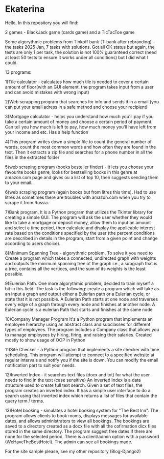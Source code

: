 # Ekaterina

Hello,
In this repository you will find: 

  2 games - BlackJack game (cards game) and a TicTacToe game

  Some algorythmic problems from Tinkoff bank (T-bank after rebranding) - the tasks 2025 Jan, 7 tasks with solutions. Got all OK status but again, the tests are only 1 per task, the solution is not 100% guaranteed correct (need at least 50 tests to ensure it works under all conditions) but I did what I could. 
  
  13 programs:

  1)Tile calculator - calculates how much tile is needed to cover a certain amount of floor(with an GUI element, 
  the program takes input from a user and can avoid mistakes with wrong input)
  
  2)Web scrapping program that searches for info and sends it in a email (you can put your email adress in a safe method and choose your recipient)
  
  3)Mortgage calculator - helps you understand how much you'll pay if you take a certain amount of money and choose a certain period of payment. 
  Can tell you how much is left to pay, how much money you'll have left from your income and etc. Has a help function
  
  4)This program writes down a simple file to count the general number of words, count the most common words and how often they are found in the text. 
  Then it extracts a zip file and searches for a phone number in all the files in the extracted folder

  5)web scraping program (books besteller finder) - it lets you choose your favourite books genre, looks for bestselling books in this genre at amazon.com page and gives ou a list of top 10, then suggests sending them to your email.

  6)web scraping program (again books but from litres this time). Had to use litres as sometimes there are troubles with amazon.com when you try to scrape it from Russia.

  7)Bank program. It is a Python program that utilizes the Tkinter library for creating a simple GUI. The program will ask the user whether they would like to take a mortgage or deposit money, allow them to input an amount and select a time period, then calculate and display the applicable interest rate based on the conditions specified by the user (the percent conditions are described in details in the program, start from a given point and change according to users choice).

 8)Minimum Spanning Tree - algorythmic problem. To solve it you need to Create a program which takes a connected, undirected graph with weights and outputs the minimum spanning tree of the graph i.e., a subgraph that is a tree, contains all the vertices, and the sum of its weights is the least possible.

 9)Eulerian Path. One more algorythmic problem, decided to train myself a bit in this field. The task is the following: create a program which will take as an input a graph and output either a Eulerian path or a Eulerian cycle, or state that it is not possible. A Eulerian Path starts at one node and traverses every edge of a graph through every node and finishes at another node. A Eulerian cycle is a eulerian Path that starts and finishes at the same node 

 10)Company Manager Program 
It's a Python program that implements an employee hierarchy using an abstract class and subclasses for different types of employees. The program includes a Company class that allows you to manage employees by hiring, firing, and raising their salaries. Created mostly to show usage of OOP in Python

11)Site Checker -  a Python program that implements a site checker with time scheduling. This program will attempt to connect to a specified website at regular intervals and notify you if the site is down. You can modify the email notification part to suit your needs. 

12)Inverted Index - it searches text files (docx and txt) for what the user needs to find in the text (case sensitive) An Inverted Index is a data structure used to create full text search. Given a set of text files, the program creates an inverted index. It has a simple user interface to do a search using that inverted index which returns a list of files that contain the query term / terms. 

13)Hotel booking -  simulates a hotel booking system for "The Best Inn". The program allows clients to book rooms, displays messages for available dates, and allows administrators to view all bookings. The bookings are saved to a directory created as a docx file with all the cofirmation dicx files stored in the same directory. The program suggest free dates if there are none for the selected period. There is a client\admin option with a password (WeHaveTheBestHotel). The admin can see all bookings made. 

For the site sample please, see my other repository (Blog-Django2)

